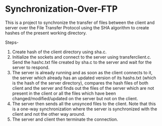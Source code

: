 # Synchronization-Over-FTP

This is a project to synchronize the transfer of files between the client and server over the File Transfer Protocol using the SHA algorithm to create hashes of the present working directory.

Steps-
 1. Create hash of the client directory using sha.c.
 2. Initialize the sockets and connect to the server using transferclient.c. Send the hashc.txt file created by sha.c to the server and wait for the server to respond.
 3. The server is already running and as soon as the client connects to it, the server which already has an updated version of  its hashs.txt (which is the hash of the server directory), compares the hash files of both client and the server and finds out the files of the server which are not present in the client or all the files which have been changed/modified/updated on the server but not on the client.
 4. The server then sends all the unsynced files to the client. Note that this is a one-way synchronization where the server is synchronized with the client and not the other way around. 
 5. The server and client then terminate the connection.
